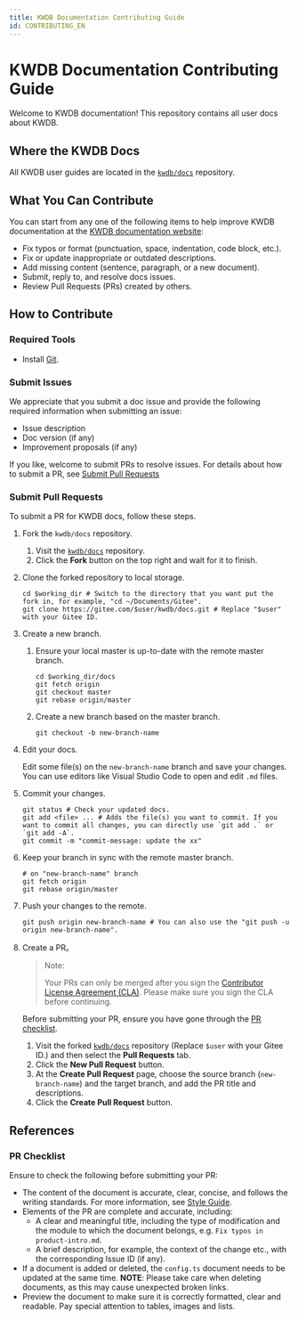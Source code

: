 ```yaml
---
title: KWDB Documentation Contributing Guide
id: CONTRIBUTING_EN
---
```


# KWDB Documentation Contributing Guide

Welcome to KWDB documentation! This repository contains all user docs about KWDB.

## Where the KWDB Docs

All KWDB user guides are located in the [`kwdb/docs`](https://gitee.com/kwdb/docs) repository.

## What You Can Contribute

You can start from any one of the following items to help improve KWDB documentation at the [KWDB documentation website](https://kaiwudb.com/kaiwudb_docs/#/):

- Fix typos or format (punctuation, space, indentation, code block, etc.).
- Fix or update inappropriate or outdated descriptions.
- Add missing content (sentence, paragraph, or a new document).
- Submit, reply to, and resolve docs issues.
- Review Pull Requests (PRs) created by others.

## How to Contribute

### Required Tools

- Install [Git](https://git-scm.com/book/zh/v2/%E8%B5%B7%E6%AD%A5-%E5%AE%89%E8%A3%85-Git).

### Submit Issues

We appreciate that you submit a doc issue and provide the following required information when submitting an issue:

- Issue description
- Doc version (if any)
- Improvement proposals (if any)

If you like, welcome to submit PRs to resolve issues. For details about how to submit a PR, see [Submit Pull Requests](#submit-pull-requests)

### Submit Pull Requests

To submit a PR for KWDB docs, follow these steps.

1. Fork the `kwdb/docs` repository.
    1. Visit the [`kwdb/docs`](https://gitee.com/kwdb/docs) repository.
    2. Click the **Fork** button on the top right and wait for it to finish.

2. Clone the forked repository to local storage.

    ```shell
    cd $working_dir # Switch to the directory that you want put the fork in, for example, "cd ~/Documents/Gitee".
    git clone https://gitee.com/$user/kwdb/docs.git # Replace "$user" with your Gitee ID.
    ```

3. Create a new branch.
    1. Ensure your local master is up-to-date with the remote master branch.

        ```shell
        cd $working_dir/docs
        git fetch origin
        git checkout master
        git rebase origin/master
        ```

    2. Create a new branch based on the master branch.

        ```shell
        git checkout -b new-branch-name
        ```

4. Edit your docs.

    Edit some file(s) on the `new-branch-name` branch and save your changes. You can use editors like Visual Studio Code to open and edit `.md` files.

5. Commit your changes.

    ```shell
    git status # Check your updated docs. 
    git add <file> ... # Adds the file(s) you want to commit. If you want to commit all changes, you can directly use `git add .` or `git add -A`.
    git commit -m "commit-message: update the xx"
    ```

6. Keep your branch in sync with the remote master branch.

    ```shell
    # on "new-branch-name" branch
    git fetch origin
    git rebase origin/master
    ```

7. Push your changes to the remote.

    ```shell
    git push origin new-branch-name # You can also use the "git push -u origin new-branch-name".
    ```

8. Create a PR。

    > Note:
    >
    > Your PRs can only be merged after you sign the [Contributor License Agreement (CLA)](https://gitee.com/organizations/kwdb/cla/kwdb-contributor-protocol). Please make sure you sign the CLA before continuing.

    Before submitting your PR, ensure you have gone through the [PR checklist](#pr-checklist).

    1. Visit the forked [`kwdb/docs`](https://gitee.com/$user/kwdb/docs) repository (Replace `$user` with your Gitee ID.) and then select the **Pull Requests** tab.
    2. Click the **New Pull Request** button.
    3. At the **Create Pull Request** page, choose the source branch (`new-branch-name`) and the target branch, and add the PR title and descriptions.
    4. Click the **Create Pull Request** button.

## References

### PR Checklist

Ensure to check the following before submitting your PR:

- The content of the document is accurate, clear, concise, and follows the writing standards. For more information, see [Style Guide](./style-guide.md). 
- Elements of the PR are complete and accurate, including:
  - A clear and meaningful title, including the type of modification and the module to which the document belongs, e.g. `Fix typos in product-intro.md`.
  - A brief description, for example, the context of the change etc., with the corresponding Issue ID (if any).
- If a document is added or deleted, the `config.ts` document needs to be updated at the same time. **NOTE**: Please take care when deleting documents, as this may cause unexpected broken links.
- Preview the document to make sure it is correctly formatted, clear and readable. Pay special attention to tables, images and lists.
